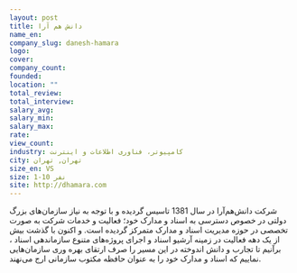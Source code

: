 ```yaml
---
layout: post
title: دانش هم آرا
name_en: 
company_slug: danesh-hamara
logo: 
cover: 
company_count:
founded:
location: ""
total_review: 
total_interview: 
salary_avg: 
salary_min: 
salary_max: 
rate: 
view_count: 
industry: کامپیوتر، فناوری اطلاعات و اینترنت
city: تهران, تهران
size_en: VS
size: 1-10 نفر
site: http://dhamara.com
---
```


شرکت دانش‌هم‌آرا در سال 1381 تاسیس گردیده و با توجه به نیاز سازمان‌های بزرگ دولتی در خصوص دسترسی به اسناد و مدارک خود؛ فعالیت و خدمات شرکت به صورت تخصصی در حوزه مدیریت اسناد و مدارک متمرکز گردیده است. و اکنون با گذشت بیش از یک دهه فعالیت در زمینه آرشیو اسناد و اجرای پروژه‌های متنوع سازماندهی اسناد ، برآنیم تا تجارب و دانش اندوخته در این مسیر را صرف ارتقای بهره وری سازمان‌هایی نماییم که اسناد و مدارک خود را به عنوان حافظه مکتوب سازمانی ارج می‌نهند.
